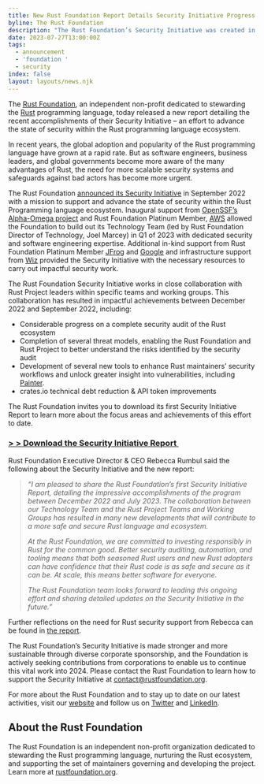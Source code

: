 ```yaml
---
title: New Rust Foundation Report Details Security Initiative Progress
byline: The Rust Foundation
description: "The Rust Foundation’s Security Initiative was created in 2022 to support security improvements to the Rust programming language ecosystem. In a new report, the Foundation details recent Rust security focus areas, milestones, and upcoming plans.\_"
date: 2023-07-27T13:00:00Z
tags:
  - announcement
  - 'foundation '
  - security
index: false
layout: layouts/news.njk
---
```

The [<u>Rust Foundation</u>](https://foundation.rust-lang.org/), an independent non-profit dedicated to stewarding the [<u>Rust</u>](https://www.rust-lang.org/) programming language, today released a new report detailing the recent accomplishments of their Security Initiative – an effort to advance the state of security within the Rust programming language ecosystem.&nbsp;

In recent years, the global adoption and popularity of the Rust programming language have grown at a rapid rate. But as software engineers, business leaders, and global governments become more aware of the many advantages of Rust, the need for more scalable security systems and safeguards against bad actors has become more urgent.&nbsp;

The Rust Foundation [<u>announced its Security Initiative</u>](https://foundation.rust-lang.org/news/2022-09-13-rust-foundation-establishes-security-team/) in September 2022 with a mission to support and advance the state of security within the Rust Programming language ecosystem. Inaugural support from [<u>OpenSSF’s Alpha-Omega project</u>](https://openssf.org/community/alpha-omega/) and Rust Foundation Platinum Member, [<u>AWS</u>](https://aws.amazon.com/) allowed the Foundation to build out its Technology Team (led by Rust Foundation Director of Technology, Joel Marcey) in Q1 of 2023 with dedicated security and software engineering expertise. Additional in-kind support from Rust Foundation Platinum Member [<u>JFrog</u>](https://jfrog.com/) and [<u>Google</u>](https://google.com) and infrastructure support from [<u>Wiz</u>](https://www.wiz.io/) provided the Security Initiative with the necessary resources to carry out impactful security work.&nbsp;&nbsp;

The Rust Foundation Security Initiative works in close collaboration with Rust Project leaders within specific teams and working groups. This collaboration has resulted in impactful achievements between December 2022 and September 2022, including:&nbsp;

* Considerable progress on a complete security audit of the Rust ecosystem
* Completion of several threat models, enabling the Rust Foundation and Rust Project to better understand the risks identified by the security audit
* Development of several new tools to enhance Rust maintainers’ security workflows and unlock greater insight into vulnerabilities, including <a target="_blank" rel="noopener" href="https://github.com/rustfoundation/painter">Painter</a>.
* crates.io technical debt reduction & API token improvements

The Rust Foundation invites you to download its first Security Initiative Report to learn more about the focus areas and achievements of this effort to date.&nbsp;

### [<u>&gt; &gt; Download the Security Initiative Report&nbsp;</u>](https://foundation.rust-lang.org/static/publications/security-initiative-report-july-2023.pdf)

Rust Foundation Executive Director & CEO Rebecca Rumbul said the following about the Security Initiative and the new report:

> *“I am pleased to share the Rust Foundation’s first Security Initiative Report, detailing the impressive accomplishments of the program between December 2022 and July 2023. The collaboration between our Technology Team and the Rust Project Teams and Working Groups has resulted in many new developments that will contribute to a more safe and secure Rust language and ecosystem.&nbsp;*
>
> *At the Rust Foundation, we are committed to investing responsibly in Rust for the common good. Better security auditing, automation, and tooling means that both seasoned Rust users and new Rust adopters can have confidence that their Rust code is as safe and secure as it can be. At scale, this means better software for everyone.*
>
> *The Rust Foundation team looks forward to leading this ongoing effort and sharing detailed updates on the Security Initiative in the future.”*

Further reflections on the need for Rust security support from Rebecca can be found in [<u>the report</u>](https://foundation.rust-lang.org/static/publications/security-initiative-report-july-2023.pdf).&nbsp;

The Rust Foundation’s Security Initiative is made stronger and more sustainable through diverse corporate sponsorship, and the Foundation is actively seeking contributions from corporations to enable us to continue this vital work into 2024. Please contact the Rust Foundation to learn how to support the Security Initiative at [<u>contact@rustfoundation.org</u>](mailto:contact@rustfoundation.org).

For more about the Rust Foundation and to stay up to date on our latest activities, visit our [<u>website</u>](https://foundation.rust-lang.org/) and follow us on [<u>Twitter</u>](https://twitter.com/rust_foundation) and [<u>LinkedIn</u>](https://www.linkedin.com/company/rust-foundation/).

## About the Rust Foundation&nbsp;

The Rust Foundation is an independent non-profit organization dedicated to stewarding the Rust programming language, nurturing the Rust ecosystem, and supporting the set of maintainers governing and developing the project. Learn more at [<u>rustfoundation.org</u>](http://foundation.rust-lang.org/).
